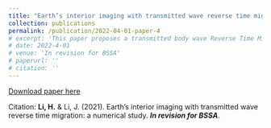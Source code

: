 ```yaml
---
title: "Earth’s interior imaging with transmitted wave reverse time migration: a numerical study"
collection: publications
permalink: /publication/2022-04-01-paper-4
# excerpt: 'This paper proposes a transmitted body wave Reverse Time Migration method.'
# date: 2022-4-01
# venue: 'In revision for BSSA'
# paperurl: ''
# citation: ''
---
```

[Download paper here]()

Citation: **Li, H.** & Li, J. (2021). Earth’s interior imaging with transmitted wave reverse time migration: a numerical study. ***In revision for BSSA***.
